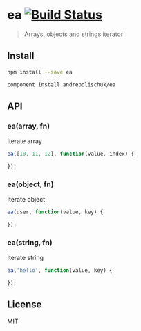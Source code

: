 # ea [![Build Status](https://travis-ci.org/andrepolischuk/ea.svg?branch=master)](https://travis-ci.org/andrepolischuk/ea)

  > Arrays, objects and strings iterator

## Install

```sh
npm install --save ea
```

```sh
component install andrepolischuk/ea
```

## API

### ea(array, fn)

  Iterate array

```js
ea([10, 11, 12], function(value, index) {

});
```

### ea(object, fn)

  Iterate object

```js
ea(user, function(value, key) {

});
```

### ea(string, fn)

  Iterate string

```js
ea('hello', function(value, key) {

});
```

## License

  MIT
